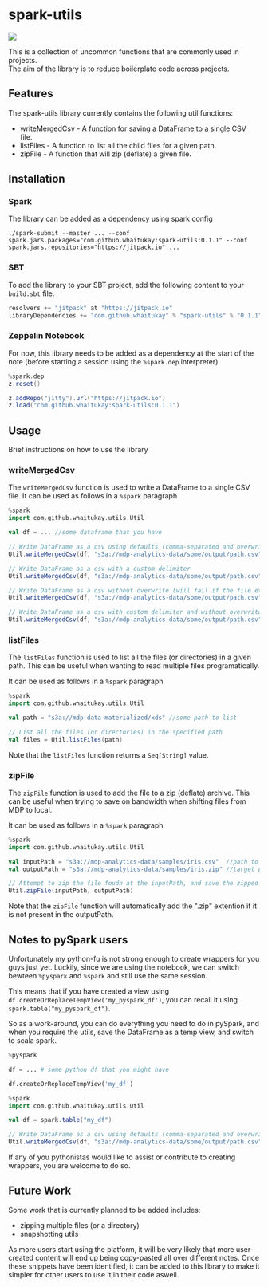 # spark-utils
[![](https://jitpack.io/v/whaitukay/spark-utils.svg)](https://jitpack.io/#whaitukay/spark-utils)

This is a collection of uncommon functions that are commonly used in projects.  
The aim of the library is to reduce boilerplate code across projects.

## Features
The spark-utils library currently contains the following util functions:

* writeMergedCsv - A function for saving a DataFrame to a single CSV file.
* listFiles - A function to list all the child files for a given path.
* zipFile - A function that will zip (deflate) a given file.

## Installation

### Spark
The library can be added as a dependency using spark config
```shell script
./spark-submit --master ... --conf spark.jars.packages="com.github.whaitukay:spark-utils:0.1.1" --conf spark.jars.repositories="https://jitpack.io" ...
```

### SBT
To add the library to your SBT project, add the following content to your `build.sbt` file.
```scala
resolvers += "jitpack" at "https://jitpack.io"
libraryDependencies += "com.github.whaitukay" % "spark-utils" % "0.1.1"	
```

### Zeppelin Notebook
For now, this library needs to be added as a dependency at the start of the note (before starting a session using the `%spark.dep` interpreter)

```scala
%spark.dep
z.reset()

z.addRepo("jitty").url("https://jitpack.io")
z.load("com.github.whaitukay:spark-utils:0.1.1")
```

## Usage
Brief instructions on how to use the library

### writeMergedCsv
The `writeMergedCsv` function is used to write a DataFrame to a single CSV file.
It can be used as follows in a `%spark` paragraph

```scala
%spark
import com.github.whaitukay.utils.Util

val df = ... //some dataframe that you have

// Write DataFrame as a csv using defaults (comma-separated and overwrite)
Util.writeMergedCsv(df, "s3a://mdp-analytics-data/some/output/path.csv")

// Write DataFrame as a csv with a custom delimiter
Util.writeMergedCsv(df, "s3a://mdp-analytics-data/some/output/path.csv", delimiter = "|")

// Write DataFrame as a csv without overwrite (will fail if the file exists)
Util.writeMergedCsv(df, "s3a://mdp-analytics-data/some/output/path.csv", overwrite = false)

// Write DataFrame as a csv with custom delimiter and without overwrite (will fail if the file exists)
Util.writeMergedCsv(df, "s3a://mdp-analytics-data/some/output/path.csv", delimiter = "~", overwrite = false)
```

### listFiles
The `listFiles` function is used to list all the files (or directories) in a given path.
This can be useful when wanting to read multiple files programatically.

It can be used as follows in a `%spark` paragraph

```scala
%spark
import com.github.whaitukay.utils.Util

val path = "s3a://mdp-data-materialized/xds" //some path to list

// List all the files (or directories) in the specified path
val files = Util.listFiles(path)
```

Note that the `listFiles` function returns a `Seq[String]` value.

### zipFile
The `zipFile` function is used to add the file to a zip (deflate) archive.
This can be useful when trying to save on bandwidth when shifting files from MDP to local.

It can be used as follows in a `%spark` paragraph

```scala
%spark
import com.github.whaitukay.utils.Util

val inputPath = "s3a://mdp-analytics-data/samples/iris.csv"  //path to some file to be zipped
val outputPath = "s3a://mdp-analytics-data/samples/iris.zip" //target path to save the zipped file

// Attempt to zip the file foudn at the inputPath, and save the zipped file at the outputPath
Util.zipFile(inputPath, outputPath)
```

Note that the `zipFile` function will automatically add the ".zip" extention if it is not present in the outputPath.

## Notes to pySpark users
Unfortunately my python-fu is not strong enough to create wrappers for you guys just yet.
Luckily, since we are using the notebook, we can switch bewteen `%pyspark` and `%spark` and still use the same session.

This means that if you have created a view using `df.createOrReplaceTempView('my_pyspark_df')`, you can recall it using `spark.table("my_pyspark_df")`.

So as a work-around, you can do everything you need to do in pySpark, and when you require the utils, save the DataFrame as a temp view, and switch to scala spark.

```python
%pyspark

df = ... # some python df that you might have

df.createOrReplaceTempView('my_df')
```

```scala
%spark
import com.github.whaitukay.utils.Util

val df = spark.table("my_df")

// Write DataFrame as a csv using defaults (comma-separated and overwrite)
Util.writeMergedCsv(df, "s3a://mdp-analytics-data/some/output/path.csv")
```

If any of you pythonistas would like to assist or contribute to creating wrappers, you are welcome to do so.

## Future Work
Some work that is currently planned to be added includes:

* zipping multiple files (or a directory)
* snapshotting utils

As more users start using the platform, it will be very likely that more user-created content will end up being copy-pasted all over different notes.
Once these snippets have been identified, it can be added to this library to make it simpler for other users to use it in their code aswell.

